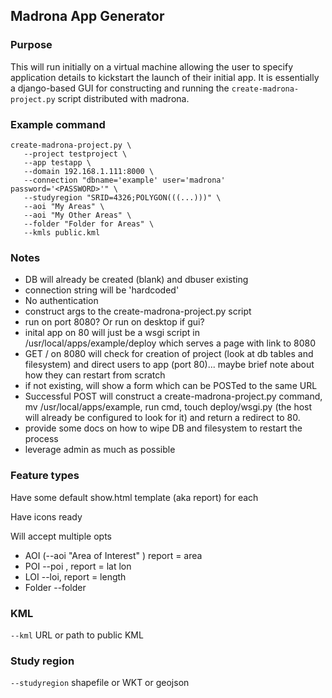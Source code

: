 ## Madrona App Generator

### Purpose

This will run initially on a virtual machine allowing the user to specify application details to kickstart the launch of their initial app.
It is essentially a django-based GUI for constructing and running the ``create-madrona-project.py`` script distributed with madrona.

### Example command

```
create-madrona-project.py \
   --project testproject \
   --app testapp \
   --domain 192.168.1.111:8000 \
   --connection "dbname='example' user='madrona' password='<PASSWORD>'" \
   --studyregion "SRID=4326;POLYGON(((...)))" \
   --aoi "My Areas" \
   --aoi "My Other Areas" \
   --folder "Folder for Areas" \
   --kmls public.kml
```
### Notes

* DB will already be created (blank) and dbuser existing
* connection string will be 'hardcoded'
* No authentication
* construct args to the create-madrona-project.py script
* run on port 8080? Or run on desktop if gui?
* inital app on 80 will just be a wsgi script in /usr/local/apps/example/deploy which serves a page with link to 8080
* GET / on 8080 will check for creation of project (look at db tables and filesystem) and direct users to app (port 80)... maybe brief note about how they can restart from scratch
* if not existing, will show a form which can be POSTed to the same URL
* Successful POST will construct a create-madrona-project.py command, mv /usr/local/apps/example, run cmd, touch deploy/wsgi.py (the host will already be configured to look for it) and return a redirect to 80. 
* provide some docs on how to wipe DB and filesystem to restart the process
* leverage admin as much as possible

### Feature types

Have some default show.html template (aka report) for each

Have icons ready

Will accept multiple opts

* AOI (--aoi "Area of Interest" ) report = area
* POI --poi , report = lat lon
* LOI --loi, report = length
* Folder --folder

### KML

``--kml`` URL or path to public KML

### Study region

``--studyregion`` shapefile or WKT or geojson

